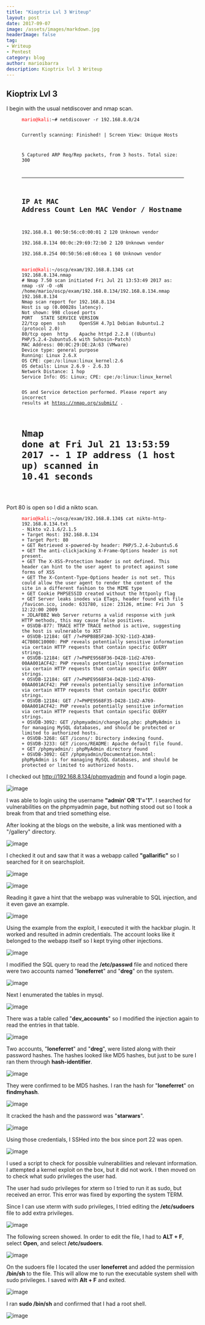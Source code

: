 ```yaml
---
title: "Kioptrix Lvl 3 Writeup"
layout: post
date: 2017-09-07
image: /assets/images/markdown.jpg
headerImage: false
tag:
- Writeup
- Pentest
category: blog
author: marioibarra
description: Kioptrix lvl 3 Writeup
---
```


## Kioptrix Lvl 3

I begin with the usual netdiscover and nmap scan.

<figure class="highlight"><pre><code class="nohighlight" data-lang="bash"><span style="color:red">mario@kali</span>:~# netdiscover -r 192.168.8.0/24


 Currently scanning: Finished!   |   Screen View: Unique Hosts                 
                                                                               
 5 Captured ARP Req/Rep packets, from 3 hosts.   Total size: 300               
 _____________________________________________________________________________
   IP            At MAC Address     Count     Len  MAC Vendor / Hostname      
 -----------------------------------------------------------------------------
 192.168.8.1   00:50:56:c0:00:01      2     120  Unknown vendor              
 192.168.8.134 00:0c:29:69:72:b0      2     120  Unknown vendor             
 192.168.8.254 00:50:56:e8:60:ea      1      60  Unknown vendor
</code></pre></figure>


<figure class="highlight"><pre><code class="nohighlight" data-lang="bash"><span style="color:red">mario@kali</span>:~/oscp/exam/192.168.8.134$ cat 192.168.8.134.nmap 
# Nmap 7.50 scan initiated Fri Jul 21 13:53:49 2017 as: nmap -sV -O -oN /home/mario/oscp/exam/192.168.8.134/192.168.8.134.nmap 192.168.8.134
Nmap scan report for 192.168.8.134
Host is up (0.00028s latency).
Not shown: 998 closed ports
PORT   STATE SERVICE VERSION
22/tcp open  ssh     OpenSSH 4.7p1 Debian 8ubuntu1.2 (protocol 2.0)
80/tcp open  http    Apache httpd 2.2.8 ((Ubuntu) PHP/5.2.4-2ubuntu5.6 with Suhosin-Patch)
MAC Address: 00:0C:29:DE:2A:63 (VMware)
Device type: general purpose
Running: Linux 2.6.X
OS CPE: cpe:/o:linux:linux_kernel:2.6
OS details: Linux 2.6.9 - 2.6.33
Network Distance: 1 hop
Service Info: OS: Linux; CPE: cpe:/o:linux:linux_kernel

OS and Service detection performed. Please report any incorrect results at https://nmap.org/submit/ .
# Nmap done at Fri Jul 21 13:53:59 2017 -- 1 IP address (1 host up) scanned in 10.41 seconds
</code></pre></figure>

Port 80 is open so I did a nikto scan.
<figure class="highlight"><pre><code class="nohighlight" data-lang="bash"><span style="color:red">mario@kali</span>:~/oscp/exam/192.168.8.134$ cat nikto-http-192.168.8.134.txt 
- Nikto v2.1.6/2.1.5
+ Target Host: 192.168.8.134
+ Target Port: 80
+ GET Retrieved x-powered-by header: PHP/5.2.4-2ubuntu5.6
+ GET The anti-clickjacking X-Frame-Options header is not present.
+ GET The X-XSS-Protection header is not defined. This header can hint to the user agent to protect against some forms of XSS
+ GET The X-Content-Type-Options header is not set. This could allow the user agent to render the content of the site in a different fashion to the MIME type
+ GET Cookie PHPSESSID created without the httponly flag
+ GET Server leaks inodes via ETags, header found with file /favicon.ico, inode: 631780, size: 23126, mtime: Fri Jun  5 12:22:00 2009
+ JDLAFBBZ Web Server returns a valid response with junk HTTP methods, this may cause false positives.
+ OSVDB-877: TRACE HTTP TRACE method is active, suggesting the host is vulnerable to XST
+ OSVDB-12184: GET /?=PHPB8B5F2A0-3C92-11d3-A3A9-4C7B08C10000: PHP reveals potentially sensitive information via certain HTTP requests that contain specific QUERY strings.
+ OSVDB-12184: GET /?=PHPE9568F36-D428-11d2-A769-00AA001ACF42: PHP reveals potentially sensitive information via certain HTTP requests that contain specific QUERY strings.
+ OSVDB-12184: GET /?=PHPE9568F34-D428-11d2-A769-00AA001ACF42: PHP reveals potentially sensitive information via certain HTTP requests that contain specific QUERY strings.
+ OSVDB-12184: GET /?=PHPE9568F35-D428-11d2-A769-00AA001ACF42: PHP reveals potentially sensitive information via certain HTTP requests that contain specific QUERY strings.
+ OSVDB-3092: GET /phpmyadmin/changelog.php: phpMyAdmin is for managing MySQL databases, and should be protected or limited to authorized hosts.
+ OSVDB-3268: GET /icons/: Directory indexing found.
+ OSVDB-3233: GET /icons/README: Apache default file found.
+ GET /phpmyadmin/: phpMyAdmin directory found
+ OSVDB-3092: GET /phpmyadmin/Documentation.html: phpMyAdmin is for managing MySQL databases, and should be protected or limited to authorized hosts.
</code></pre></figure>

I checked out http://192.168.8.134/phpmyadmin and found a login page.

![image](/assets/images/kioptrixlvl3/phpmyadmin.png)

I was able to login using the username __"admin' OR '1'='1"__.  I searched for vulnerabilities on the phpmyadmin page, but nothing stood out so I took a break from that and tried something else.


After looking at the blogs on the website, a link was mentioned with a "/gallery" directory.

![image](/assets/images/kioptrixlvl3/blog.png)

I checked it out and saw that it was a webapp called __"gallarific"__ so I searched for it on searchsploit.

![image](/assets/images/kioptrixlvl3/gallarific.png)

![image](/assets/images/kioptrixlvl3/searchsploit.png)

Reading it gave a hint that the webapp was vulnerable to SQL injection, and it even gave an example.

![image](/assets/images/kioptrixlvl3/searchsploit-2.png)

Using the example from the exploit, I executed it with the hackbar plugin.  It worked and resulted in admin credentials.  The account looks like it belonged to the webapp itself so I kept trying other injections.

![image](/assets/images/kioptrixlvl3/gallarific-exploit.png)

I modified the SQL query to read the __/etc/passwd__ file and noticed there were two accounts named "__loneferret__" and "__dreg__" on the system.

![image](/assets/images/kioptrixlvl3/gallarific-passwd.png)

Next I enumerated the tables in mysql.

![image](/assets/images/kioptrixlvl3/gallarific-tables-enum.png)

There was a table called "__dev_accounts__" so I modified the injection again to read the entries in that table.

![image](/assets/images/kioptrixlvl3/gallarific-credentials.png)

Two accounts, "__loneferret__" and "__dreg__", were listed along with their password hashes.  The hashes looked like MD5 hashes, but just to be sure I ran them through __hash-identifier__.

![image](/assets/images/kioptrixlvl3/hash-identifier.png)

They were confirmed to be MD5 hashes.  I ran the hash for "__loneferret__" on __findmyhash__.

![image](/assets/images/kioptrixlvl3/findmyhash.png)

It cracked the hash and the password was "__starwars__".

![image](/assets/images/kioptrixlvl3/findmyhash-2.png)

Using those credentials, I SSHed into the box since port 22 was open.

![image](/assets/images/kioptrixlvl3/ssh.png)

I used a script to check for possible vulnerabilities and relevant information.  I attempted a kernel exploit on the box, but it did not work.  I then moved on to check what sudo privileges the user had.  

The user had sudo privileges for xterm so I tried to run it as sudo, but received an error.  This error was fixed by exporting the system TERM.  

Since I can use xterm with sudo privileges, I tried editing the __/etc/sudoers__ file to add extra privileges.

![image](/assets/images/kioptrixlvl3/sudo-l.png)


The following screen showed.  In order to edit the file, I had to __ALT + F__, select __Open__, and select __/etc/sudoers__.

![image](/assets/images/kioptrixlvl3/sudoers.png) 

On the sudoers file I located the user __loneferret__ and added the permission __/bin/sh__ to the file.  This will allow me to run the executable system shell with sudo privileges.  I saved with __Alt + F__ and exited.

![image](/assets/images/kioptrixlvl3/sudoers-edit-2.png)

I ran __sudo /bin/sh__ and confirmed that I had a root shell.

![image](/assets/images/kioptrixlvl3/root.png)